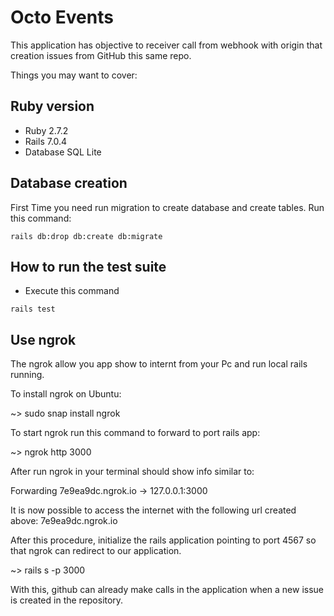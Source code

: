 # Octo Events

This application has objective to receiver call from webhook with origin that creation issues from GitHub this same repo. 

Things you may want to cover:

## Ruby version
  - Ruby 2.7.2
  - Rails 7.0.4
  - Database SQL Lite

## Database creation
  First Time you need run migration to create database and create tables.
  Run this command:
  ```
  rails db:drop db:create db:migrate
  ```

## How to run the test suite
  - Execute this command 
  ```
  rails test
  ```

## Use ngrok

The ngrok allow you app show to internt from your Pc and run local rails running.

To install ngrok on Ubuntu:

~> sudo snap install ngrok

To start ngrok run this command to forward to port rails app:

~> ngrok http 3000

After run ngrok in your terminal should show info similar to:

Forwarding 7e9ea9dc.ngrok.io -> 127.0.0.1:3000

It is now possible to access the internet with the following url created above: 7e9ea9dc.ngrok.io

After this procedure, initialize the rails application pointing to port 4567 so that ngrok can redirect to our application.

~> rails s -p 3000

With this, github can already make calls in the application when a new issue is created in the repository.
